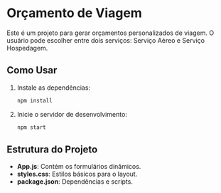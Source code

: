 
# Orçamento de Viagem

Este é um projeto para gerar orçamentos personalizados de viagem. O usuário pode escolher entre dois serviços: Serviço Aéreo e Serviço Hospedagem.

## Como Usar

1. Instale as dependências:
   ```bash
   npm install
   ```

2. Inicie o servidor de desenvolvimento:
   ```bash
   npm start
   ```

## Estrutura do Projeto

- **App.js**: Contém os formulários dinâmicos.
- **styles.css**: Estilos básicos para o layout.
- **package.json**: Dependências e scripts.
